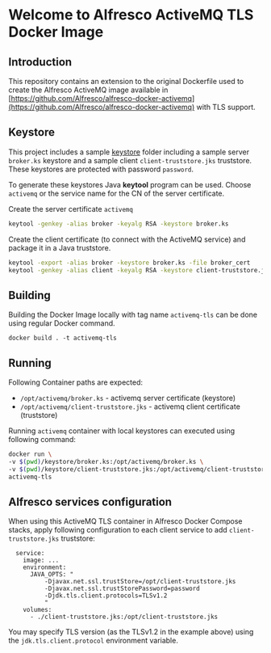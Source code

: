 # Welcome to Alfresco ActiveMQ TLS Docker Image

## Introduction

This repository contains an extension to the original Dockerfile used to create the Alfresco ActiveMQ image available in [https://github.com/Alfresco/alfresco-docker-activemq](https://github.com/Alfresco/alfresco-docker-activemq) with TLS support.

## Keystore

This project includes a sample [keystore](keystore) folder including a sample server `broker.ks` keystore and a sample client `client-truststore.jks` truststore. These keystores are protected with password `password`.

To generate these keystores Java **keytool** program can be used. Choose `activemq` or the service name for the CN of the server certificate.

Create the server certificate `activemq`

```bash
keytool -genkey -alias broker -keyalg RSA -keystore broker.ks
```

Create the client certificate (to connect with the ActiveMQ service) and package it in a Java truststore.

```bash
keytool -export -alias broker -keystore broker.ks -file broker_cert
keytool -genkey -alias client -keyalg RSA -keystore client-truststore.jks
```

## Building

Building the Docker Image locally with tag name `activemq-tls` can be done using regular Docker command.

```
docker build . -t activemq-tls
```

## Running

Following Container paths are expected:

* `/opt/activemq/broker.ks` - activemq server certificate (keystore)
* `/opt/activemq/client-truststore.jks` - activemq client certificate (truststore)

Running `activemq` container with local keystores can executed using following command:

```bash
docker run \
-v $(pwd)/keystore/broker.ks:/opt/activemq/broker.ks \
-v $(pwd)/keystore/client-truststore.jks:/opt/activemq/client-truststore.jks \
activemq-tls
```

## Alfresco services configuration

When using this ActiveMQ TLS container in Alfresco Docker Compose stacks, apply following configuration to each client service to add `client-truststore.jks` truststore:

```
  service:
    image: ...
    environment:
      JAVA_OPTS: "
          -Djavax.net.ssl.trustStore=/opt/client-truststore.jks 
          -Djavax.net.ssl.trustStorePassword=password
          -Djdk.tls.client.protocols=TLSv1.2
          "      
    volumes:
      - ./client-truststore.jks:/opt/client-truststore.jks
```

You may specify TLS version (as the TLSv1.2 in the example above) using the `jdk.tls.client.protocol` environment variable.